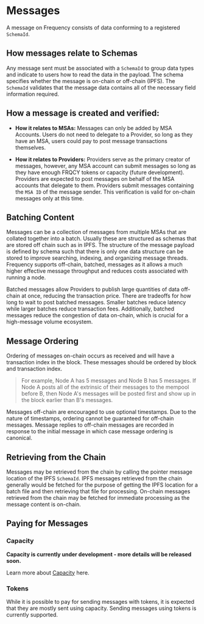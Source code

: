 # Messages

A message on Frequency consists of data conforming to a registered `SchemaId`.

## How messages relate to Schemas
Any message sent must be associated with a `SchemaId` to group data types and indicate to users how to read the data in the payload. The schema specifies whether the message is on-chain or off-chain (IPFS). The `SchemaId` validates that the message data contains all of the necessary field information required.

## How a message is created and verified:
* **How it relates to MSAs:**
Messages can only be added by MSA Accounts. Users do not need to delegate to a Provider, so long as they have an MSA, users could pay to post message transactions themselves.

* **How it relates to Providers:**
Providers serve as the primary creator of messages, however, any MSA account can submit messages so long as they have enough FRQCY tokens or capacity (future development). Providers are expected to post messages on behalf of the MSA accounts that delegate to them. Providers submit messages containing the `MSA ID` of the message sender. This verification is valid for on-chain messages only at this time.

## Batching Content

Messages can be a collection of messages from multiple MSAs that are collated together into a batch.
Usually these are structured as schemas that are stored off chain such as in IPFS.
The structure of the message payload is defined by schema such that there is only one data structure can be stored to improve searching, indexing, and organizing message threads.
Frequency supports off-chain, batched, messages as it allows a much higher effective message throughput and reduces costs associated with running a node.

Batched messages allow Providers to publish large quantities of data off-chain at once, reducing the transaction price.
There are tradeoffs for how long to wait to post batched messages.
Smaller batches reduce latency while larger batches reduce transaction fees.
Additionally, batched messages reduce the congestion of data on-chain, which is crucial for a high-message volume ecosystem.

## Message Ordering

Ordering of messages on-chain occurs as received and will have a transaction index in the block.
These messages should be ordered by block and transaction index.

> For example, Node A has 5 messages and Node B has 5 messages.
> If Node A posts all of the extrinsic of their messages to the mempool before B, then Node A's messages will be posted first and show up in the block earlier than B's messages.

Messages off-chain are encouraged to use optional timestamps.
Due to the nature of timestamps, ordering cannot be guaranteed for off-chain messages.
Message replies to off-chain messages are recorded in response to the initial message in which case message ordering is canonical.

## Retrieving from the Chain
Messages may be retrieved from the chain by calling the pointer message location of the IPFS `SchemaId`.
IPFS messages retrieved from the chain generally would be fetched for the purpose of getting the IPFS location for a batch file and then retrieving that file for processing.
On-chain messages retrieved from the chain may be fetched for immediate processing as the message content is on-chain.

## Paying for Messages

### Capacity
**Capacity is currently under development - more details will be released soon.**

Learn more about [Capacity](../Tokenomics/Capacity.md) here.

### Tokens

While it is possible to pay for sending messages with tokens, it is expected that they are mostly sent using capacity.
Sending messages using tokens is currently supported.
